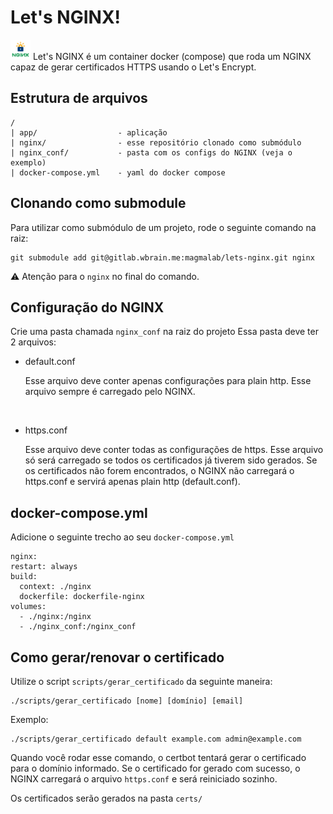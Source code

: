  # Let's NGINX!

<img src="lets-nginx.png" width="32px">
Let's NGINX é um container docker (compose) que roda um NGINX capaz de gerar certificados HTTPS usando o Let's Encrypt.


## Estrutura de arquivos
```
/
| app/                  - aplicação
| nginx/                - esse repositório clonado como submódulo
| nginx_conf/           - pasta com os configs do NGINX (veja o exemplo)
| docker-compose.yml    - yaml do docker compose
```


## Clonando como submodule
Para utilizar como submódulo de um projeto, rode o seguinte comando na raiz:
```
git submodule add git@gitlab.wbrain.me:magmalab/lets-nginx.git nginx
```
⚠ Atenção para o `nginx` no final do comando.


## Configuração do NGINX
Crie uma pasta chamada `nginx_conf` na raiz do projeto Essa pasta deve ter 2 arquivos:
  - default.conf

    Esse arquivo deve conter apenas configurações para plain http. Esse arquivo sempre é carregado pelo NGINX.
<br>

  - https.conf

    Esse arquivo deve conter todas as configurações de https. Esse arquivo só será carregado se todos os certificados já tiverem sido gerados. Se os certificados não forem encontrados, o NGINX não carregará o https.conf e servirá apenas plain http (default.conf).


## docker-compose.yml
Adicione o seguinte trecho ao seu `docker-compose.yml`
```
nginx:
restart: always
build:
  context: ./nginx
  dockerfile: dockerfile-nginx
volumes:
  - ./nginx:/nginx
  - ./nginx_conf:/nginx_conf
```


## Como gerar/renovar o certificado
Utilize o script `scripts/gerar_certificado` da seguinte maneira:
```
./scripts/gerar_certificado [nome] [domínio] [email]
```

Exemplo:
```
./scripts/gerar_certificado default example.com admin@example.com
```

Quando você rodar esse comando, o certbot tentará gerar o certificado para o domínio informado. Se o certificado for gerado com sucesso, o NGINX carregará o arquivo `https.conf` e será reiniciado sozinho.


Os certificados serão gerados na pasta `certs/`
